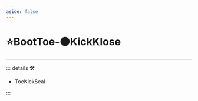 ```yaml
---
aside: false
---
```

# ⭐<labor>BootToe</labor>-🟠<motor>KickKlose</motor>

---

<!-- =================================================== -->
<!-- =================================================== -->
<!-- =================================================== -->
<!-- =================================================== -->
<!-- =================================================== -->
::: details 🛠

- ToeKickSeal

:::
